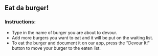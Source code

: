 ## Eat da burger! 

### Instructions:
- Type in the name of burger you are about to devour.
- Add more burgers you want to eat and it will be put on the waiting list.
- To eat the burger and document it on our app, press the "Devour It!" button to move your burger to the eaten list.

